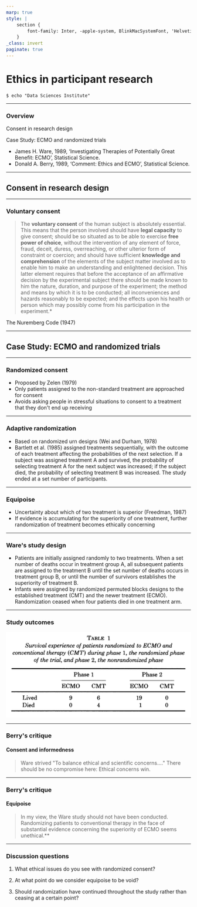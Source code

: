 ```yaml
---
marp: true
style: |
    section {
        font-family: Inter, -apple-system, BlinkMacSystemFont, 'Helvetica Neue', sans-serif;
    }
_class: invert
paginate: true
---
```


# Ethics in participant research

```
$ echo "Data Sciences Institute"
```

---

### Overview

Consent in research design

Case Study: ECMO and randomized trials
- James H. Ware, 1989, ‘Investigating Therapies of Potentially Great Benefit: ECMO’, Statistical Science.
- Donald A. Berry, 1989, ‘Comment: Ethics and ECMO’, Statistical Science.

---

## Consent in research design

---

### Voluntary consent

>The __voluntary consent__ of the human subject is absolutely essential. This means that the person involved should have __legal capacity__ to give consent; should be so situated as to be able to exercise __free power of choice__, without the intervention of any element of force, fraud, deceit, duress, overreaching, or other ulterior form of constraint or coercion; and should have sufficient __knowledge and comprehension__ of the elements of the subject matter involved as to enable him to make an understanding and enlightened decision. This latter element requires that before the acceptance of an affirmative decision by the experimental subject there should be made known to him the nature, duration, and purpose of the experiment; the method and means by which it is to be conducted; all inconveniences and hazards reasonably to be expected; and the effects upon his health or person which may possibly come from his participation in the experiment.*

The Nuremberg Code (1947)

---

## Case Study: ECMO and randomized trials

---

### Randomized consent

- Proposed by Zelen (1979)
- Only patients assigned to the non-standard treatment are approached for consent
- Avoids asking people in stressful situations to consent to a treatment that they don't end up receiving

---

### Adaptive randomization

- Based on randomized urn designs (Wei and Durham, 1978)
- Bartlett et al. (1985) assigned treatments sequentially, with the outcome of each treatment affecting the probabilities of the next selection. If a subject was assigned treatment A and survived, the probability of selecting treatment A for the next subject was increased; if the subject died, the probability of selecting treatment B was increased. The study ended at a set number of participants.

---

### Equipoise

- Uncertainty about which of two treatment is superior (Freedman, 1987)
- If evidence is accumulating for the superiority of one treatment, further randomization of treatment becomes ethically concerning

---

### Ware's study design

- Patients are initially assigned randomly to two treatments. When a set number of deaths occur in treatment group A, all subsequent patients are assigned to the treatment B until the set number of deaths occurs in treatment group B, or until the number of survivors establishes the superiority of treatment B.
- Infants were assigned by randomized permuted blocks designs to the established treatment (CMT) and the newer treatment (ECMO). Randomization ceased when four patients died in one treatment arm.

---

### Study outcomes

![w:1500](./pics/09_ware_results.png)

---

### Berry's critique

#### Consent and informedness

>Ware strived "To balance ethical and scientific concerns...." There should be no compromise here: Ethical concerns win.

---

### Berry's critique

#### Equipoise

>In my view, the Ware study should not have been conducted. Randomizing patients to conventional therapy in the face of substantial evidence concerning the superiority of ECMO seems unethical.**

---

### Discussion questions

1. What ethical issues do you see with randomized consent?

2. At what point do we consider equipoise to be void?

3. Should randomization have continued throughout the study rather than ceasing at a certain point?

